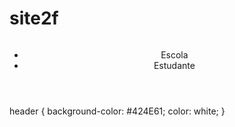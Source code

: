 # site2f 
<!DOCTYPE html>
<html lang="en">
<head>
    <meta charset="UTF-8">
    <meta http-equiv="X-UA-Compatible" content="IE=edge">
    <meta name="viewport" content="width=device-width, initial-scale=1.0">
    <title>Document</title>
</head>
<body>


</body>
</html><link rel="stylesheet" href="style.css">
<!DOCTYPE html>
<html lang="en">
<head>
    <meta charset="UTF-8">
    <meta http-equiv="X-UA-Compatible" content="IE=edge">
    <meta name="viewport" content="width=device-width, initial-scale=1.0">
    <title>Document</title>
    <link rel="stylesheet" href="style.css">
</head>
<body>
    <header>
        <img src="" alt="">
        <ul>
            <li>Escola</li>
            <li>Estudante</li>
        </ul>
    </header>
</body>
</html>header {
    background-color: #424E61;
    color: white;
}